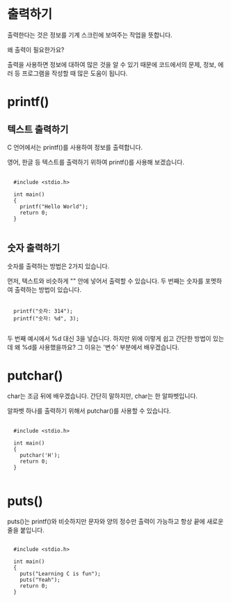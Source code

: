 # 출력하기

출력한다는 것은 정보를 기계 스크린에 보여주는 작업을 뜻합니다.

왜 출력이 필요한가요?

출력을 사용하면 정보에 대하여 많은 것을 알 수 있기 때문에 코드에서의 문제, 정보, 에러 등 프로그램을 작성할 때 많은 도움이 됩니다.

# printf()

## 텍스트 출력하기

C 언어에서는 printf()를 사용하여 정보를 출력합니다.

영어, 한글 등 텍스트를 출력하기 위하여 printf()를 사용해 보겠습니다.

<pre>
  <code>
  #include &lt;stdio.h>

  int main()
  {
    printf("Hello World");
    return 0;
  }
  </code>
</pre>

## 숫자 출력하기

숫자를 출력하는 방법은 2가지 있습니다.

먼저, 텍스트와 비슷하게 "" 안에 넣어서 출력할 수 있습니다.
두 번째는 숫자를 포멧하여 출력하는 방법이 있습니다.

<pre>
  <code>
  printf("숫자: 314");
  printf("숫자: %d", 3);
  </code>
</pre>

두 번째 예시에서 %d 대신 3을 넣습니다. 하지만 위에 이렇게 쉽고 간단한 방법이 있는데 왜 %d를 사용했을까요? 그 이유는 '변수' 부분에서 배우겠습니다.

# putchar()

char는 조금 뒤에 배우겠습니다. 간단히 말하지만, char는 한 알파벳입니다.

알파벳 하나를 출력하기 위해서 putchar()를 사용할 수 있습니다.

<pre>
  <code>
  #include &lt;stdio.h>

  int main()
  {
    putchar('H');
    return 0;
  }
  </code>
</pre>

# puts()

puts()는 printf()와 비슷하지만 문자와 양의 정수만 출력이 가능하고 항상 끝에 새로운 줄을 붙입니다.

<pre>
<code>
  #include &lt;stdio.h>

  int main()
  {
    puts("Learning C is fun");
    puts("Yeah");
    return 0;
  }
</code>
</pre>
